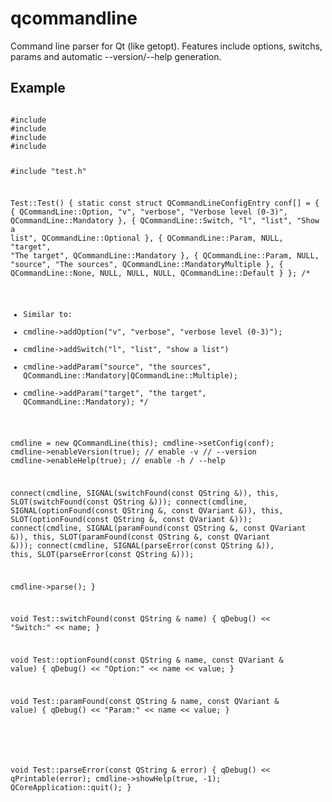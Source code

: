 # qcommandline

Command line parser for Qt (like getopt).
Features include options, switchs, params and automatic --version/--help generation.

## Example

<code>
#include <QCommandLine>
#include <QApplication>
#include <QDebug>
#include <QVariant>

#include "test.h"

Test::Test()
{
  static const struct QCommandLineConfigEntry conf[] =
    {
      { QCommandLine::Option, "v", "verbose", "Verbose level (0-3)", QCommandLine::Mandatory },
      { QCommandLine::Switch, "l", "list", "Show a list", QCommandLine::Optional },
      { QCommandLine::Param, NULL, "target", "The target", QCommandLine::Mandatory },
      { QCommandLine::Param, NULL, "source", "The sources", QCommandLine::MandatoryMultiple },
      { QCommandLine::None, NULL, NULL, NULL, QCommandLine::Default }
    };
  /*
   * Similar to:
   * cmdline->addOption("v", "verbose", "verbose level (0-3)");
   * cmdline->addSwitch("l", "list", "show a list")
   * cmdline->addParam("source", "the sources", QCommandLine::Mandatory|QCommandLine::Multiple);
   * cmdline->addParam("target", "the target", QCommandLine::Mandatory);
   */

   cmdline = new QCommandLine(this);
   cmdline->setConfig(conf);
   cmdline->enableVersion(true); // enable -v // --version
   cmdline->enableHelp(true); // enable -h / --help

  connect(cmdline, SIGNAL(switchFound(const QString &)),
          this, SLOT(switchFound(const QString &)));
  connect(cmdline, SIGNAL(optionFound(const QString &, const QVariant &)),
          this, SLOT(optionFound(const QString &, const QVariant &)));
  connect(cmdline, SIGNAL(paramFound(const QString &, const QVariant &)),
          this, SLOT(paramFound(const QString &, const QVariant &)));
  connect(cmdline, SIGNAL(parseError(const QString &)),
          this, SLOT(parseError(const QString &)));

  cmdline->parse();
}

void
Test::switchFound(const QString & name)
{
  qDebug() << "Switch:" << name;
}

void
Test::optionFound(const QString & name, const QVariant & value)
{
  qDebug() << "Option:" << name << value;
}

void
Test::paramFound(const QString & name, const QVariant & value)
{
  qDebug() << "Param:" << name << value;
}

void
Test::parseError(const QString & error)
{
  qDebug() << qPrintable(error);
  cmdline->showHelp(true, -1);
  QCoreApplication::quit();
}
</code>
